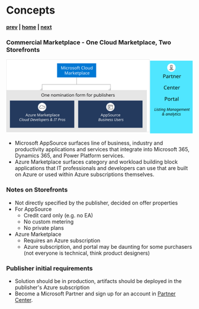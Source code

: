 # Concepts
#### [prev](./why.md) | [home](./welcome.md)  | [next](./saastransact.md)

### Commercial Marketplace - One Cloud Marketplace, Two Storefronts

![Storefront screenshot](/images/storefront.svg)

- Microsoft AppSource surfaces line of business, industry and productivity applications and services that integrate into Microsoft 365, Dynamics 365, and Power Platform services.
- Azure Marketplace surfaces category and workload building block applications that IT professionals and developers can use that are built on Azure or used within Azure subscriptions themselves.

### Notes on Storefronts
- Not directly specified by the publisher, decided on offer properties
- For AppSource
  - Credit card only (e.g. no EA)
  - No custom metering
  - No private plans
- Azure Marketplace
  - Requires an Azure subscription
  - Azure subscription, and portal may be daunting for some purchasers (not everyone is technical, think product designers)

### Publisher initial requirements
- Solution should be in production, artifacts should be deployed in the publisher's Azure subscription
- Become a Microsoft Partner and sign up for an account in [Partner Center](https://partner.microsoft.com/en-us/dashboard/account/v3/enrollment/introduction/azureisv). 

  

